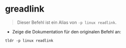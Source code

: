 # greadlink

> Dieser Befehl ist ein Alias von `-p linux readlink`.

- Zeige die Dokumentation für den originalen Befehl an:

`tldr -p linux readlink`
